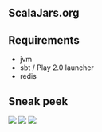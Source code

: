 ## ScalaJars.org

## Requirements

- jvm
- sbt / Play 2.0 launcher
- redis

## Sneak peek

![](http://d.pr/i/OXqx+)
![](http://d.pr/i/Mx02+)
![](http://d.pr/i/O8yl+)
